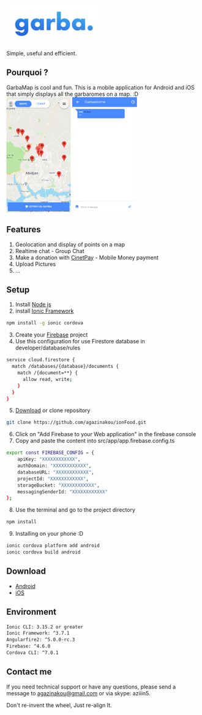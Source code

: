 <img src="logo.jpg" height="100" />

Simple, useful and efficient.

## Pourquoi ?

GarbaMap is cool and fun. This is a mobile application for Android and iOS that simply displays all the garbaromes on a map. :D
<img src="1.png" height="300" />
<img src="2.png" height="300" />


## Features
1. Geolocation and display of points on a map
2. Realtime chat - Group Chat
3. Make a donation with [CinetPay](https://cinetpay.com/) - Mobile Money payment
4. Upload Pictures
5. ...

## Setup
1. Install [Node js](http://nodejs.org/)
2. install [Ionic Framework](https://ionicframework.com/)
```bash
npm install -g ionic cordova
```
3. Create your [Firebase](https://firebase.google.com/) project
4. Use this configuration for use Firestore database in developer/database/rules
```bash
service cloud.firestore {
  match /databases/{database}/documents {
    match /{document=**} {
      allow read, write;
    }
  }
}
```
5. [Download](https://github.com/agazinakou/ionFood.git) or clone repository 
```bash
git clone https://github.com/agazinakou/ionFood.git
```
6. Click on "Add Firebase to your Web application" in the firebase console
7. Copy and paste the content into src/app/app.firebase.config.ts
```bash
export const FIREBASE_CONFIG = {
    apiKey: "XXXXXXXXXXXX",
    authDomain: "XXXXXXXXXXXX",
    databaseURL: "XXXXXXXXXXXX",
    projectId: "XXXXXXXXXXXX",
    storageBucket: "XXXXXXXXXXXX",
    messagingSenderId: "XXXXXXXXXXXX"
};
```
8. Use the terminal and go to the project directory
```bash
npm install
```
9. Installing on your phone :D
```bash
ionic cordova platform add android
ionic cordova build android
```

## Download

 - [Android](https://www.google.com/)
 - [iOS](https://www.google.com/)

## Environment

```bash
Ionic CLI: 3.15.2 or greater
Ionic Framework: ^3.7.1
Angularfire2: ^5.0.0-rc.3
Firebase: ^4.6.0
Cordova CLI: ^7.0.1
```

## Contact me 

If you need technical support or have any questions, please send a message to agazinakou@gmail.com or via skype: aziiin5.

Don't re-invent the wheel, Just re-align It.
